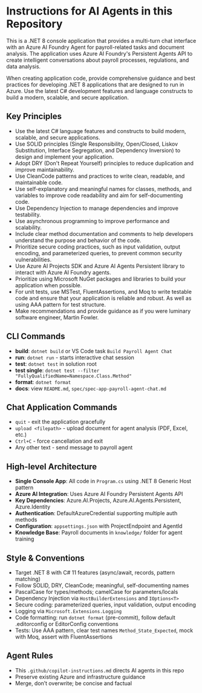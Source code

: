 # Instructions for AI Agents in this Repository
This is a .NET 8 console application that provides a multi-turn chat interface with an Azure AI Foundry Agent for payroll-related tasks and document analysis. The application uses Azure AI Foundry's Persistent Agents API to create intelligent conversations about payroll processes, regulations, and data analysis.

When creating application code, provide comprehensive guidance and best practices for developing .NET 8 applications that are designed to run in Azure. Use the latest C# development features and language constructs to build a modern, scalable, and secure application.

## Key Principles
- Use the latest C# language features and constructs to build modern, scalable, and secure applications.
- Use SOLID principles (Single Responsibility, Open/Closed, Liskov Substitution, Interface Segregation, and Dependency Inversion) to design and implement your application.
- Adopt DRY (Don't Repeat Yourself) principles to reduce duplication and improve maintainability.
- Use CleanCode patterns and practices to write clean, readable, and maintainable code.
- Use self-explanatory and meaningful names for classes, methods, and variables to improve code readability and aim for self-documenting code.
- Use Dependency Injection to manage dependencies and improve testability.
- Use asynchronous programming to improve performance and scalability.
- Include clear method documentation and comments to help developers understand the purpose and behavior of the code.
- Prioritize secure coding practices, such as input validation, output encoding, and parameterized queries, to prevent common security vulnerabilities.
- Use Azure AI Projects SDK and Azure AI Agents Persistent library to interact with Azure AI Foundry agents.
- Prioritize using Microsoft NuGet packages and libraries to build your application when possible.
- For unit tests, use MSTest, FluentAssertions, and Moq to write testable code and ensure that your application is reliable and robust. As well as using AAA pattern for test structure.
- Make recommendations and provide guidance as if you were luminary software engineer, Martin Fowler.

## CLI Commands
- **build**: `dotnet build` or VS Code task `Build Payroll Agent Chat`
- **run**: `dotnet run` - starts interactive chat session
- **test**: `dotnet test` in solution root
- **test single**: `dotnet test --filter "FullyQualifiedName=Namespace.Class.Method"`
- **format**: `dotnet format`
- **docs**: view `README.md`, `spec/spec-app-payroll-agent-chat.md`

## Chat Application Commands
- `quit` - exit the application gracefully
- `upload <filepath>` - upload document for agent analysis (PDF, Excel, etc.)
- `Ctrl+C` - force cancellation and exit
- Any other text - send message to payroll agent

## High-level Architecture
- **Single Console App**: All code in `Program.cs` using .NET 8 Generic Host pattern
- **Azure AI Integration**: Uses Azure AI Foundry Persistent Agents API
- **Key Dependencies**: Azure.AI.Projects, Azure.AI.Agents.Persistent, Azure.Identity
- **Authentication**: DefaultAzureCredential supporting multiple auth methods
- **Configuration**: `appsettings.json` with ProjectEndpoint and AgentId
- **Knowledge Base**: Payroll documents in `knowledge/` folder for agent training

## Style & Conventions
- Target .NET 8 with C# 11 features (async/await, records, pattern matching)
- Follow SOLID, DRY, CleanCode; meaningful, self-documenting names
- PascalCase for types/methods; camelCase for parameters/locals
- Dependency Injection via `HostBuilderExtensions` and `IOptions<T>`
- Secure coding: parameterized queries, input validation, output encoding
- Logging via `Microsoft.Extensions.Logging`
- Code formatting: run `dotnet format` (pre-commit), follow default .editorconfig or EditorConfig conventions
- Tests: Use AAA pattern, clear test names `Method_State_Expected`, mock with Moq, assert with FluentAssertions

## Agent Rules
- This `.github/copilot-instructions.md` directs AI agents in this repo
- Preserve existing Azure and infrastructure guidance
- Merge, don’t overwrite; be concise and factual
